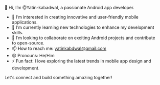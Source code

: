 👋 Hi, I’m @Yatin-kabadwal, a passionate Android app developer.

- 👀 I’m interested in creating innovative and user-friendly mobile applications.
- 🌱 I’m currently learning new technologies to enhance my development skills.
- 💞️ I’m looking to collaborate on exciting Android projects and contribute to open-source.
- 📫 How to reach me: yatinkabdwal@gmail.com
- 😄 Pronouns: He/Him
- ⚡ Fun fact: I love exploring the latest trends in mobile app design and development.

Let's connect and build something amazing together!
<!---
Yatin-kabadwal/Yatin-kabadwal is a ✨ special ✨ repository because its `README.md` (this file) appears on your GitHub profile.
You can click the Preview link to take a look at your changes.
--->

